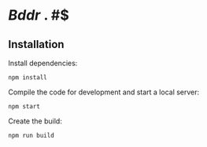 # $Bddr$ . #$






## Installation

Install dependencies:

```
npm install
```

Compile the code for development and start a local server:

```
npm start
```

Create the build:

```
npm run build
```







